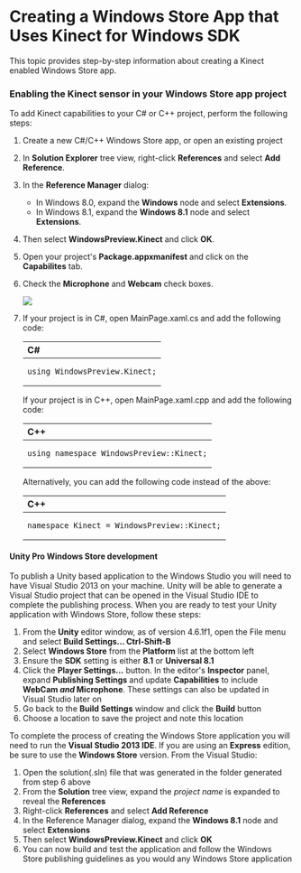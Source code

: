Creating a Windows Store App that Uses Kinect for Windows SDK  
=============================================================  

This topic provides step-by-step information about creating a Kinect enabled Windows Store app.  

### Enabling the Kinect sensor in your Windows Store app project  

To add Kinect capabilities to your C\# or C++ project, perform the following steps:  

1.  Create a new C\#/C++ Windows Store app, or open an existing project  
2.  In **Solution Explorer** tree view, right-click **References** and select **Add Reference**.  

3.  In the **Reference Manager** dialog:  

    -   In Windows 8.0, expand the **Windows** node and select **Extensions**.  
    -   In Windows 8.1, expand the **Windows 8.1** node and select **Extensions**.  

4.  Then select **WindowsPreview.Kinect** and click **OK**.  
5.  Open your project's **Package.appxmanifest** and click on the **Capabilites** tab.  

6.  Check the **Microphone** and **Webcam** check boxes.  

    ![](../../resources/k4w_sensor_capabilites.png)  

7.  If your project is in C\#, open MainPage.xaml.cs and add the following code:  

    <table>
    <colgroup>
    <col width="100%" />
    </colgroup>
    <thead>
    <tr class="header">
    <th align="left">C#</th>
    </tr>
    </thead>
    <tbody>
    <tr class="odd">
    <td align="left"><pre><code>using WindowsPreview.Kinect;</code></pre></td>
    </tr>
    </tbody>
    </table>

    If your project is in C++, open MainPage.xaml.cpp and add the following code:  

    <table>
    <colgroup>
    <col width="100%" />
    </colgroup>
    <thead>
    <tr class="header">
    <th align="left">C++</th>
    </tr>
    </thead>
    <tbody>
    <tr class="odd">
    <td align="left"><pre><code>using namespace WindowsPreview::Kinect;</code></pre></td>
    </tr>
    </tbody>
    </table>

    Alternatively, you can add the following code instead of the above:  

    <table>
    <colgroup>
    <col width="100%" />
    </colgroup>
    <thead>
    <tr class="header">
    <th align="left">C++</th>
    </tr>
    </thead>
    <tbody>
    <tr class="odd">
    <td align="left"><pre><code>namespace Kinect = WindowsPreview::Kinect;</code></pre></td>
    </tr>
    </tbody>
    </table>

#### Unity Pro Windows Store development
To publish a Unity based application to the Windows Studio you will need to have Visual Studio 2013 on your machine. Unity will be able to generate a Visual Studio project that can be opened in the Visual Studio IDE to complete the publishing process. When you are ready to test your Unity application with Windows Store, follow these steps:

1. From the **Unity** editor window, as of version 4.6.1f1, open the File menu and select **Build Settings... Ctrl-Shift-B**
2. Select **Windows Store** from the **Platform** list at the bottom left
3. Ensure the **SDK** setting is either **8.1** or **Universal 8.1**
4. Click the **Player Settings...** button. In the editor's **Inspector** panel, expand **Publishing Settings** and update **Capabilities** to include **WebCam *and* Microphone**. These settings can also be updated in Visual Studio later on
5. Go back to the **Build Settings** window and click the **Build** button
6. Choose a location to save the project and note this location

To complete the process of creating the Windows Store application you will need to run the **Visual Studio 2013 IDE**. If you are using an **Express** edition, be sure to use the **Windows Store** version. From the Visual Studio:

1. Open the solution(.sln) file that was generated in the folder generated from step 6 above
2. From the **Solution** tree view, expand the *project name* is expanded to reveal the **References**
3. Right-click **References** and select **Add Reference**
4. In the Reference Manager dialog, expand the **Windows 8.1** node and select **Extensions**
5. Then select **WindowsPreview.Kinect** and click **OK**
6. You can now build and test the application and follow the Windows Store publishing guidelines as you would any Windows Store application


<!--Please do not edit the data in the comment block below.-->
<!--
TOCTitle : Creating a Windows Store App that Uses Kinect for Windows SDK
RLTitle : Creating a Windows Store App that Uses Kinect for Windows SDK
KeywordA : O:Microsoft.Kinect.creating_win_store_app_v2
KeywordA : 91b4555d-14d9-8586-8641-a69bdf48239e
KeywordK : Creating a Windows Store App that Uses Kinect for Windows SDK
KeywordK : creating a project
KeywordK : Windows Store App
AssetID : 91b4555d-14d9-8586-8641-a69bdf48239e
Locale : en-us
CommunityContent : 1
TopicType : kbOrient
DocSet : K4Wv2
ProjType : K4Wv2Proj
Technology : Kinect for Windows
Product : Kinect for Windows SDK v2
productversion : 20
-->
